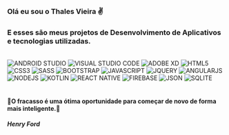 ### Olá eu sou o Thales Vieira ✌️

### E esses são meus projetos de Desenvolvimento de Aplicativos e tecnologias utilizadas.


<div style="display: inline_block"><br/>
    <img aling="center" alt="ANDROID STUDIO" src="https://img.shields.io/badge/Android_Studio-3DDC84?style=for-the-badge&logo=android-studio&logoColor=white"/>
    <img aling="center" alt="VISUAL STUDIO CODE" src="https://img.shields.io/badge/Visual_Studio_Code-0078D4?style=for-the-badge&logo=visual%20studio%20code&logoColor=white"/>
    <img aling="center" alt="ADOBE XD" src="https://img.shields.io/badge/Adobe%20XD-470137?style=for-the-badge&logo=Adobe%20XD&logoColor=#FF61F6"/>
    <img aling="center" alt="HTML5" src="https://img.shields.io/badge/HTML5-E34F26?style=for-the-badge&logo=html5&logoColor=white"/>
    <img aling="center" alt="CSS3" src="https://img.shields.io/badge/CSS3-1572B6?style=for-the-badge&logo=css3&logoColor=white"/>
    <img aling="center" alt="SASS" src="https://img.shields.io/badge/Sass-CC6699?style=for-the-badge&logo=sass&logoColor=white"/>
    <img aling="center" alt="BOOTSTRAP" src="https://img.shields.io/badge/Bootstrap-563D7C?style=for-the-badge&logo=bootstrap&logoColor=white"/>
    <img aling="center" alt="JAVASCRIPT" src="https://img.shields.io/badge/JavaScript-323330?style=for-the-badge&logo=javascript&logoColor=F7DF1E"/>
    <img aling="center" alt="JQUERY" src="https://img.shields.io/badge/jQuery-0769AD?style=for-the-badge&logo=jquery&logoColor=white"/>
    <img aling="center" alt="ANGULARJS" src="https://img.shields.io/badge/AngularJS-E23237?style=for-the-badge&logo=angularjs&logoColor=white"/>
    <img aling="center" alt="NODEJS" src="https://img.shields.io/badge/Node.js-43853D?style=for-the-badge&logo=node.js&logoColor=white"/>
    <img aling="center" alt="KOTLIN" src="https://img.shields.io/badge/Kotlin-0095D5?&style=for-the-badge&logo=kotlin&logoColor=white"/>
    <img aling="center" alt="REACT NATIVE" src="https://img.shields.io/badge/React_Native-20232A?style=for-the-badge&logo=react&logoColor=61DAFB"/>
    <img aling="center" alt="FIREBASE" src="https://img.shields.io/badge/firebase-ffca28?style=for-the-badge&logo=firebase&logoColor=black"/>
    <img aling="center" alt="JSON" src="https://img.shields.io/badge/json-5E5C5C?style=for-the-badge&logo=json&logoColor=white"/>
    <img aling="center" alt="SQLITE" src="https://img.shields.io/badge/SQLite-07405E?style=for-the-badge&logo=sqlite&logoColor=white"/>
</div><br/>

#### 💭O fracasso é uma ótima oportunidade para começar de novo de forma mais inteligente.💭
##### Henry Ford
